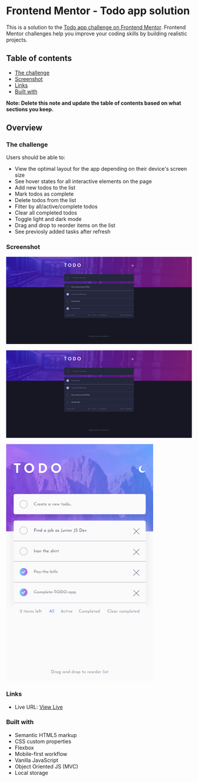 # Frontend Mentor - Todo app solution

This is a solution to the [Todo app challenge on Frontend Mentor](https://www.frontendmentor.io/challenges/todo-app-Su1_KokOW). Frontend Mentor challenges help you improve your coding skills by building realistic projects.

## Table of contents
  - [The challenge](#the-challenge)
  - [Screenshot](#screenshot)
  - [Links](#links)
  - [Built with](#built-with)


**Note: Delete this note and update the table of contents based on what sections you keep.**

## Overview

### The challenge

Users should be able to:

- View the optimal layout for the app depending on their device's screen size
- See hover states for all interactive elements on the page
- Add new todos to the list
- Mark todos as complete
- Delete todos from the list
- Filter by all/active/complete todos
- Clear all completed todos
- Toggle light and dark mode
- Drag and drop to reorder items on the list
- See previosly added tasks after refresh

### Screenshot

![](https://github.com/mRutkowski99/drag-and-drop-todo-list/blob/e99c30a635b7514cb73d60eff23ebf7159dc718f/images/FireShot%20Capture%20012%20-%20Frontend%20Mentor%20-%20Todo%20app%20-%20127.0.0.1.png)

![](https://github.com/mRutkowski99/drag-and-drop-todo-list/blob/e99c30a635b7514cb73d60eff23ebf7159dc718f/images/FireShot%20Capture%20013%20-%20Frontend%20Mentor%20-%20Todo%20app%20-%20127.0.0.1.png)

![](https://github.com/mRutkowski99/drag-and-drop-todo-list/blob/e99c30a635b7514cb73d60eff23ebf7159dc718f/images/FireShot%20Capture%20015%20-%20Frontend%20Mentor%20-%20Todo%20app%20-%20127.0.0.1.png)


### Links

- Live URL: [View Live](https://mrutkowski99.github.io/drag-and-drop-todo-list/index.html)

### Built with

- Semantic HTML5 markup
- CSS custom properties
- Flexbox
- Mobile-first workflow
- Vanilla JavaScript
- Object Oriented JS (MVC)
- Local storage

